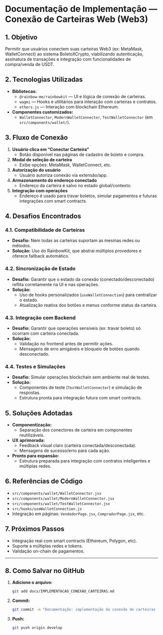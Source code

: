 # Documentação de Implementação — Conexão de Carteiras Web (Web3)

## 1. Objetivo

Permitir que usuários conectem suas carteiras Web3 (ex: MetaMask, WalletConnect) ao sistema BoletoXCrypto, viabilizando autenticação, assinatura de transações e integração com funcionalidades de compra/venda de USDT.

## 2. Tecnologias Utilizadas

- **Bibliotecas:**
  - `@rainbow-me/rainbowkit` — UI e lógica de conexão de carteiras.
  - `wagmi` — Hooks e utilitários para interação com carteiras e contratos.
  - `ethers.js` — Interação com blockchain Ethereum.
- **Componentes customizados:**
  - `WalletConnector`, `ModernWalletConnector`, `TestWalletConnector` (em `src/components/wallet/`).

## 3. Fluxo de Conexão

1. **Usuário clica em “Conectar Carteira”**
   - Botão disponível nas páginas de cadastro de boleto e compra.
2. **Modal de seleção de carteira**
   - Exibe opções: MetaMask, WalletConnect, etc.
3. **Autorização do usuário**
   - Usuário autoriza conexão via extensão/app.
4. **Armazenamento do endereço conectado**
   - Endereço da carteira é salvo no estado global/contexto.
5. **Integração com operações**
   - Endereço é usado para travar boletos, simular pagamentos e futuras integrações com smart contracts.

## 4. Desafios Encontrados

### 4.1. Compatibilidade de Carteiras
- **Desafio:** Nem todas as carteiras suportam as mesmas redes ou métodos.
- **Solução:** Uso do RainbowKit, que abstrai múltiplos provedores e oferece fallback automático.

### 4.2. Sincronização de Estado
- **Desafio:** Garantir que o estado da conexão (conectado/desconectado) reflita corretamente na UI e nas operações.
- **Solução:**
  - Uso de hooks personalizados (`useWalletConnection`) para centralizar o estado.
  - Atualização reativa dos botões e menus conforme status da carteira.

### 4.3. Integração com Backend
- **Desafio:** Garantir que operações sensíveis (ex: travar boleto) só ocorram com carteira conectada.
- **Solução:**
  - Validação no frontend antes de permitir ações.
  - Mensagens de erro amigáveis e bloqueio de botões quando desconectado.

### 4.4. Testes e Simulações
- **Desafio:** Simular operações blockchain sem ambiente real de testes.
- **Solução:**
  - Componentes de teste (`TestWalletConnector`) e simulação de respostas.
  - Estrutura pronta para integração futura com smart contracts.

## 5. Soluções Adotadas

- **Componentização:**
  - Separação dos conectores de carteira em componentes reutilizáveis.
- **UX aprimorada:**
  - Feedback visual claro (carteira conectada/desconectada).
  - Mensagens de sucesso/erro para cada ação.
- **Pronto para expansão:**
  - Estrutura preparada para integração com contratos inteligentes e múltiplas redes.

## 6. Referências de Código

- `src/components/wallet/WalletConnector.jsx`
- `src/components/wallet/ModernWalletConnector.jsx`
- `src/components/wallet/TestWalletConnector.jsx`
- `src/hooks/useWalletConnection.js`
- Integração em páginas: `VendedorPage.jsx`, `CompradorPage.jsx`, etc.

## 7. Próximos Passos

- Integração real com smart contracts (Ethereum, Polygon, etc).
- Suporte a múltiplas redes e tokens.
- Validação on-chain de pagamentos.

---

## 8. Como Salvar no GitHub

1. **Adicione o arquivo:**
   ```sh
   git add docs/IMPLEMENTACAO_CONEXAO_CARTEIRAS.md
   ```
2. **Commit:**
   ```sh
   git commit -m "Documentação: implementação da conexão de carteiras web, desafios e soluções"
   ```
3. **Push:**
   ```sh
   git push origin develop
   ``` 